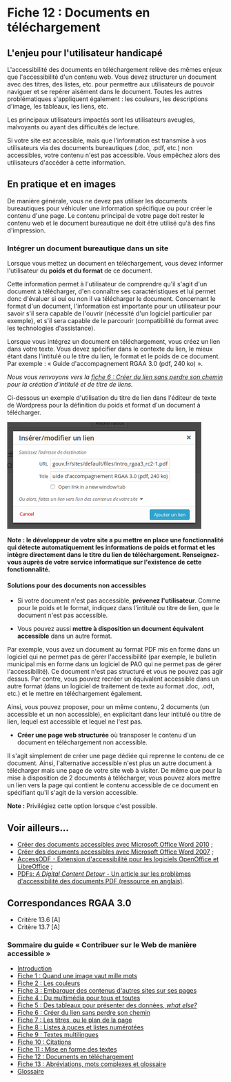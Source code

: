 # Fiche 12&nbsp;: Documents en téléchargement

## L'enjeu pour l'utilisateur handicapé

L'accessibilité des documents en téléchargement relève des mêmes enjeux que l'accessibilité d'un contenu web. Vous devez structurer un document avec des titres, des listes, etc. pour permettre aux utilisateurs de pouvoir naviguer et se repérer aisément dans le document. Toutes les autres problématiques s'appliquent également&nbsp;: les couleurs, les descriptions d'image, les tableaux, les liens, etc.

Les principaux utilisateurs impactés sont les utilisateurs aveugles, malvoyants ou ayant des difficultés de lecture.

Si votre site est accessible, mais que l'information est transmise à vos utilisateurs via des documents bureautiques (.doc, .pdf, etc.) non accessibles, votre contenu n'est pas accessible. Vous empêchez alors des utilisateurs d'accéder à cette information.

## En pratique et en images

De manière générale, vous ne devez pas utiliser les documents bureautiques pour véhiculer une information spécifique ou pour créer le contenu d'une page. Le contenu principal de votre page doit rester le contenu web et le document bureautique ne doit être utilisé qu'à des fins d'impression.

### Intégrer un document bureautique dans un site

Lorsque vous mettez un document en téléchargement, vous devez informer l'utilisateur du **poids et du format** de ce document.

Cette information permet à l'utilisateur de comprendre qu'il s'agit d'un document à télécharger, d'en connaître ses caractéristiques et lui permet donc d'évaluer si oui ou non il va télécharger le document. Concernant le format d'un document, l'information est importante pour un utilisateur pour savoir s'il sera capable de l'ouvrir (nécessité d'un logiciel particulier par exemple), et s'il sera capable de le parcourir (compatibilité du format avec les technologies d'assistance).

Lorsque vous intégrez un document en téléchargement, vous créez un lien dans votre texte. Vous devez spécifier dans le contexte du lien, le mieux étant dans l'intitulé ou le titre du lien, le format et le poids de ce document. Par exemple&nbsp;: «&nbsp;Guide d'accompagnement RGAA 3.0 (pdf, 240 ko)&nbsp;».

*Nous vous renvoyons vers la [fiche 6&nbsp;: Créer du lien sans perdre son chemin](liens.md) pour la création d'intitulé et de titre de liens.*

Ci-dessous un exemple d'utilisation du titre de lien dans l'éditeur de texte de <span lang="en">Wordpress</span> pour la définition du poids et format d'un document à télécharger.

<img src="img/bureautique/poids-format.png" alt="" />

**Note&nbsp;: le développeur de votre site a pu mettre en place une fonctionnalité qui détecte automatiquement les informations de poids et format et les intègre directement dans le titre du lien de téléchargement. Renseignez-vous auprès de votre service informatique sur l'existence de cette fonctionnalité.**

#### Solutions pour des documents non accessibles

* Si votre document n'est pas accessible, **prévenez l'utilisateur**. Comme pour le poids et le format, indiquez dans l'intitulé ou titre de lien, que le document n'est pas accessible.

* Vous pouvez aussi **mettre à disposition un document équivalent accessible** dans un autre format.

Par exemple, vous avez un document au format PDF mis en forme dans un logiciel qui ne permet pas de gérer l'accessibilité (par exemple, le bulletin municipal mis en forme dans un logiciel de PAO qui ne permet pas de gérer l'accessibilité). Ce document n'est pas structuré et vous ne pouvez pas agir dessus. Par contre, vous pouvez recréer un équivalent accessible dans un autre format (dans un logiciel de traitement de texte au format .doc, .odt, etc.) et le mettre en téléchargement également.

Ainsi, vous pouvez proposer, pour un même contenu, 2 documents (un accessible et un non accessible), en explicitant dans leur intitulé ou titre de lien, lequel est accessible et lequel ne l'est pas.

* **Créer une page web structurée** où transposer le contenu d'un document en téléchargement non accessible.

Il s'agit simplement de créer une page dédiée qui reprenne le contenu de ce document. Ainsi, l'alternative accessible n'est plus un autre document à télécharger mais une page de votre site web à visiter. De même que pour la mise à disposition de 2 documents à télécharger, vous pouvez alors mettre un lien vers la page qui contient le contenu accessible de ce document en spécifiant qu'il s'agit de la version accessible.

**Note&nbsp;:** Privilégiez cette option lorsque c'est possible.

## Voir ailleurs...

- [Créer des documents accessibles avec Microsoft Office Word 2010](http://www.microsoft.com/fr-fr/download/details.aspx?id=23856)&nbsp;;
- [Créer des documents accessibles avec Microsoft Office Word 2007](http://www.microsoft.com/fr-fr/download/details.aspx?id=8908)&nbsp;;
- [AccessODF - Extension d'accessibilité pour les logiciels OpenOffice et LibreOffice](http://extensions.libreoffice.org/extension-center/accessodf)&nbsp;;
- [PDFs: <i lang="en">A Digital Content Detour</i> - Un article sur les problèmes d'accessibilité des documents PDF (ressource en anglais)](http://www.digitalgov.gov/2015/07/23/pdfs-a-digital-content-detour/).

## Correspondances RGAA 3.0

- Critère 13.6 [A]
- Critère 13.7 [A]

### Sommaire du guide «&nbsp;Contribuer sur le Web de manière accessible&nbsp;»

* [Introduction](0-intro.md)
* [Fiche 1&nbsp;: Quand une image vaut mille mots](images.md)
* [Fiche 2&nbsp;: Les couleurs](couleurs.md)
* [Fiche 3&nbsp;: Embarquer des contenus d'autres sites sur ses pages](cadres.md)
* [Fiche 4&nbsp;: Du multimédia pour tous et toutes](multimedia.md)
* [Fiche 5&nbsp;: Des tableaux pour présenter des données, <i lang="en">what else?</i>](tableaux.md)
* [Fiche 6&nbsp;: Créer du lien sans perdre son chemin](liens.md)
* [Fiche 7&nbsp;: Les titres, ou le plan de la page](titres.md)
* [Fiche 8&nbsp;: Listes à puces et listes numérotées](listes.md)
* [Fiche 9&nbsp;: Textes multilingues](langue.md)
* [Fiche 10&nbsp;: Citations](citations.md)
* [Fiche 11&nbsp;: Mise en forme des textes](mise-en-forme.md)
* [Fiche 12&nbsp;: Documents en téléchargement](docs_telechargement.md)
* [Fiche 13&nbsp;: Abréviations, mots complexes et glossaire](definition.md)
* [Glossaire](glossaire.md)
